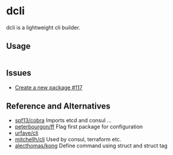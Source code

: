 # dcli

dcli is a lightweight cli builder.

## Usage

```go

```

## Issues

- [Create a new package #117](https://github.com/dyweb/gommon/issues/117)

## Reference and Alternatives

- [spf13/cobra](https://github.com/spf13/cobra) Imports etcd and consul ...
- [peterbourgon/ff](https://github.com/peterbourgon/ff) Flag first package for configuration
- [urfave/cli](https://github.com/urfave/cli)
- [mitchellh/cli](https://github.com/mitchellh/cli) Used by consul, terraform etc.
- [alecthomas/kong](https://github.com/alecthomas/kong) Define command using struct and struct tag
